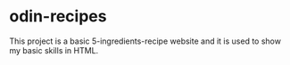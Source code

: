 # odin-recipes

This project is a basic 5-ingredients-recipe website and it is used to show my basic skills in HTML.
